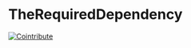 # TheRequiredDependency

[![Cointribute](https://img.shields.io/badge/Cointribute_to_this_project-blue)](https://localhost:7268/repositories/860734930/cointribute/0x6425403a0e8f67d296b96ec531b074af381a375c)
